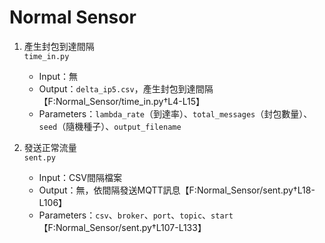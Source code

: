 # Normal Sensor

1. 產生封包到達間隔  
   `time_in.py`
   - Input：無
   - Output：`delta_ip5.csv`，產生封包到達間隔【F:Normal_Sensor/time_in.py†L4-L15】
   - Parameters：`lambda_rate`（到達率）、`total_messages`（封包數量）、`seed`（隨機種子）、`output_filename`

2. 發送正常流量  
   `sent.py`
   - Input：CSV間隔檔案
   - Output：無，依間隔發送MQTT訊息【F:Normal_Sensor/sent.py†L18-L106】
   - Parameters：`csv`、`broker`、`port`、`topic`、`start`【F:Normal_Sensor/sent.py†L107-L133】
